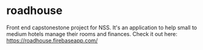 # roadhouse
Front end capstonestone project for NSS. It's an application to help small to medium hotels manage their rooms and finances.
Check it out here: https://roadhouse.firebaseapp.com/
